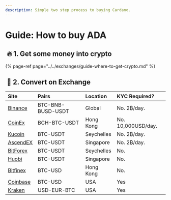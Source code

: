 ```yaml
---
description: Simple two step process to buying Cardano.
---
```


# Guide: How to buy ADA

## ​ 🔥 1. Get some money into crypto <a id="1-get-some-money-into-crypto"></a>

{% page-ref page="../../exchanges/guide-where-to-get-crypto.md" %}

## ​ 🔄 2. Convert on Exchange <a id="2-convert-on-exchange"></a>

| Site | Pairs | Location | KYC Required? |
| :--- | :--- | :--- | :--- |
| [Binance](https://www.binance.com/en/register?ref=RI4R7YI6) | BTC-BNB-BUSD-USDT | Global | No. 2₿/day. |
| [CoinEx](https://www.coinex.com/register?refer_code=6rcz2) | BCH-BTC-USDT | Hong Kong | No. 10,000USD/day. |
| [Kucoin](https://www.kucoin.com/ucenter/signup?rcode=2M43tty) | BTC-USDT | Seychelles | No. 2₿/day. |
| [AscendEX](https://ascendex.com/) | BTC-USDT | Singapore | No. 2₿/day. |
| [BitForex](https://www.bitforex.com/) | BTC-USDT | Seychelles | No. |
| [Huobi](https://www.hbg.com/en-us/exchange/?s=xtz_btc&invite_code=) | BTC-USDT | Singapore | No. |
| [Bitfinex](https://www.bitfinex.com/t/ETH:UST) | BTC-USD | Hong Kong | No. |
| [Coinbase](https://pro.coinbase.com/trade/ETH-USDC) | BTC-USD | USA | Yes |
| [Kraken](https://www.kraken.com/) | USD-EUR-BTC | USA | Yes |

